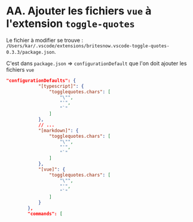 # AA. Ajouter les fichiers `vue` à l'extension `toggle-quotes`

Le fichier à modifier se trouve : `/Users/kar/.vscode/extensions/britesnow.vscode-toggle-quotes-0.3.3/package.json`.

C'est dans `package.json` => `configurationDefault` que l'on doit ajouter les fichiers `vue`

```json
"configurationDefaults": {
			"[typescript]": {
				"togglequotes.chars": [
					"\"",
					"'",
					"`"
				]
			},
			// ...
			"[markdown]": {
				"togglequotes.chars": [
					"\"",
					"'",
					"`"
				]
			},
			"[vue]": {
				"togglequotes.chars": [
					"\"",
					"'",
					"`"
				]
			}
		},
		"commands": [
```

